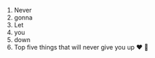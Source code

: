 1. Never
2. gonna
3. Let
4. you
5. down
6. Top five things that will never give you up :heart: :tada:
